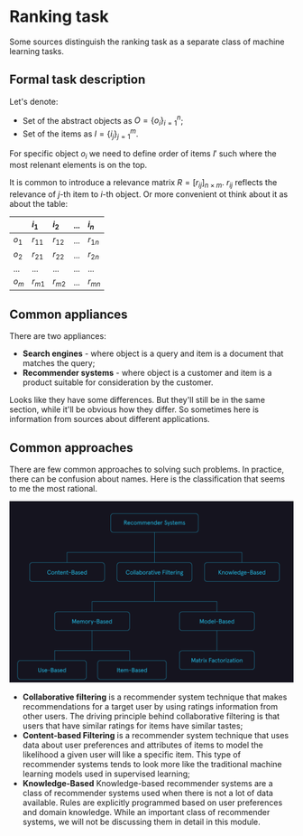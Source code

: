 # Ranking task

Some sources distinguish the ranking task as a separate class of machine learning tasks.

## Formal task description

Let's denote:
- Set of the abstract objects as $O=\{o_i\}_{i=1}^n$;
- Set of the items as $I=\{i_j\}_{j=1}^m$.

For specific object $o_i$ we need to define order of items $I'$ such where the most relenant elements is on the top.

It is common to introduce a relevance matrix $R=\left[ r_{ij} \right]_{n \times m}$. $r_{ij}$ reflects the relevance of $j$-th item to $i$-th object. Or more convenient ot think about it as about the table:

|   | $i_1$ | $i_2$ | ... | $i_n$|
|:--|:------|:------|:----|:-----|
|$o_1$|$r_{11}$|$r_{12}$|...|$r_{1n}$|
|$o_2$|$r_{21}$|$r_{22}$|...|$r_{2n}$|
|...|...|...|...|...|
|$o_m$|$r_{m1}$|$r_{m2}$|...|$r_{mn}$|

## Common appliances

There are two appliances:

- **Search engines** - where object is a query and item is a document that matches the query;
- **Recommender systems** - where object is a customer and item is a product suitable for consideration by the customer.

Looks like they have some differences. But they'll still be in the same section, while it'll be obvious how they differ. So sometimes here is information from sources about different applications.

## Common approaches

There are few common approaches to solving such problems. In practice, there can be confusion about names. Here is the classification that seems to me the most rational.

![approaches](ranking_task_files/approaches.png)

- **Collaborative filtering** is a recommender system technique that makes recommendations for a target user by using ratings information from other users. The driving principle behind collaborative filtering is that users that have similar ratings for items have similar tastes;
- **Content-based Filtering** is a recommender system technique that uses data about user preferences and attributes of items to model the likelihood a given user will like a specific item. This type of recommender systems tends to look more like the traditional machine learning models used in supervised learning;
- **Knowledge-Based** Knowledge-based recommender systems are a class of recommender systems used when there is not a lot of data available. Rules are explicitly programmed based on user preferences and domain knowledge. While an important class of recommender systems, we will not be discussing them in detail in this module.